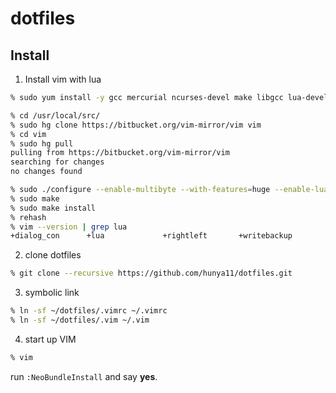 # dotfiles

## Install

1. Install vim with lua

```bash
% sudo yum install -y gcc mercurial ncurses-devel make libgcc lua-devel perl-ExtUtils-Embed

% cd /usr/local/src/
% sudo hg clone https://bitbucket.org/vim-mirror/vim vim
% cd vim
% sudo hg pull
pulling from https://bitbucket.org/vim-mirror/vim
searching for changes
no changes found

% sudo ./configure --enable-multibyte --with-features=huge --enable-luainterp=yes --with-lua-prefix=/usr --enable-perlinterp --enable-pythoninterp --with-python-config-dir=/usr/lib64/python2.7/config  --enable-rubyinterp
% sudo make
% sudo make install
% rehash
% vim --version | grep lua
+dialog_con      +lua             +rightleft       +writebackup
```

2. clone dotfiles

```bash
% git clone --recursive https://github.com/hunya11/dotfiles.git
```

3. symbolic link

```bash
% ln -sf ~/dotfiles/.vimrc ~/.vimrc
% ln -sf ~/dotfiles/.vim ~/.vim
```

4. start up VIM

```bash
% vim
```

run ``:NeoBundleInstall`` and say **yes**.




